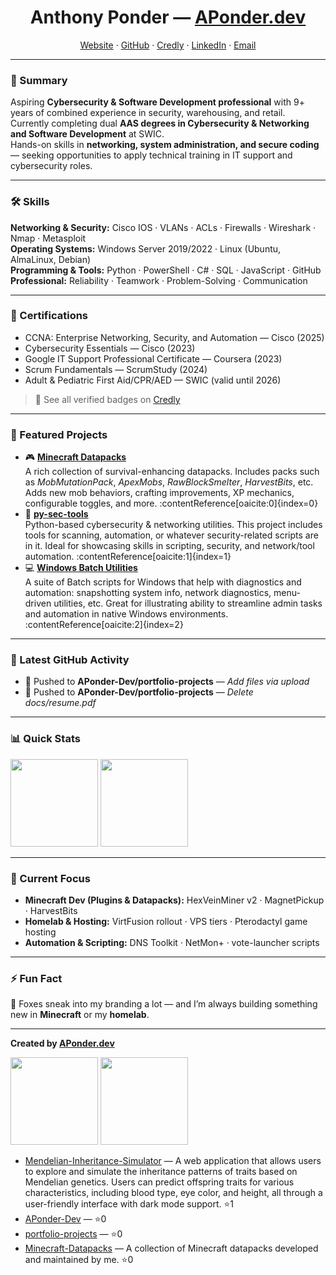 <!-- Profile Header -->
<h1 align="center">Anthony Ponder — <a href="https://aponder.dev">APonder.dev</a></h1>
<p align="center">
  <a href="https://aponder.dev">Website</a> ·
  <a href="https://github.com/APonder-Dev">GitHub</a> ·
  <a href="https://www.credly.com/users/aponder.dev/badges#credly">Credly</a> ·
  <a href="https://www.linkedin.com/in/anthony-ponderdev/">LinkedIn</a> ·
  <a href="mailto:anthony@aponder.dev">Email</a>
</p>

---

### 🎯 Summary
Aspiring **Cybersecurity & Software Development professional** with 9+ years of combined experience in security, warehousing, and retail. Currently completing dual **AAS degrees in Cybersecurity & Networking and Software Development** at SWIC.  
Hands-on skills in **networking, system administration, and secure coding** — seeking opportunities to apply technical training in IT support and cybersecurity roles.

---

### 🛠 Skills
**Networking & Security:** Cisco IOS · VLANs · ACLs · Firewalls · Wireshark · Nmap · Metasploit  
**Operating Systems:** Windows Server 2019/2022 · Linux (Ubuntu, AlmaLinux, Debian)  
**Programming & Tools:** Python · PowerShell · C# · SQL · JavaScript · GitHub  
**Professional:** Reliability · Teamwork · Problem-Solving · Communication  

---

### 📜 Certifications
- CCNA: Enterprise Networking, Security, and Automation — Cisco (2025)  
- Cybersecurity Essentials — Cisco (2023)  
- Google IT Support Professional Certificate — Coursera (2023)  
- Scrum Fundamentals — ScrumStudy (2024)  
- Adult & Pediatric First Aid/CPR/AED — SWIC (valid until 2026)  

> 📎 See all verified badges on [Credly](https://www.credly.com/users/aponder.dev/badges#credly)

---

### 📂 Featured Projects

- 🎮 **[Minecraft Datapacks](https://github.com/APonder-Dev/Minecraft-Datapacks)**  
  A rich collection of survival-enhancing datapacks. Includes packs such as *MobMutationPack*, *ApexMobs*, *RawBlockSmelter*, *HarvestBits*, etc. Adds new mob behaviors, crafting improvements, XP mechanics, configurable toggles, and more. :contentReference[oaicite:0]{index=0}
- 🐍 **[py-sec-tools](https://github.com/APonder-Dev/portfolio-projects/tree/main/cybersecurity/py-sec-tools)**  
  Python-based cybersecurity & networking utilities. This project includes tools for scanning, automation, or whatever security-related scripts are in it. Ideal for showcasing skills in scripting, security, and network/tool automation. :contentReference[oaicite:1]{index=1}
- 💻 **[Windows Batch Utilities](https://github.com/APonder-Dev/windows-batch-utilities)**  
  A suite of Batch scripts for Windows that help with diagnostics and automation: snapshotting system info, network diagnostics, menu-driven utilities, etc. Great for illustrating ability to streamline admin tasks and automation in native Windows environments. :contentReference[oaicite:2]{index=2}


---

### 📝 Latest GitHub Activity
<!--RECENT_ACTIVITY:START-->
- 🔨 Pushed to **APonder-Dev/portfolio-projects** — _Add files via upload_
- 🔨 Pushed to **APonder-Dev/portfolio-projects** — _Delete docs/resume.pdf_
<!--RECENT_ACTIVITY:END-->

---

### 📊 Quick Stats
<p>
  <img src="https://github-readme-stats.vercel.app/api?username=APonder-Dev&show_icons=true&hide_title=true&theme=radical" height="140" />
  <img src="https://github-readme-stats.vercel.app/api/top-langs/?username=APonder-Dev&layout=compact&theme=radical" height="140" />
</p>

---

### 🌱 Current Focus
- **Minecraft Dev (Plugins & Datapacks):** HexVeinMiner v2 · MagnetPickup · HarvestBits  
- **Homelab & Hosting:** VirtFusion rollout · VPS tiers · Pterodactyl game hosting  
- **Automation & Scripting:** DNS Toolkit · NetMon+ · vote-launcher scripts  

---

### ⚡ Fun Fact
🦊 Foxes sneak into my branding a lot — and I’m always building something new in **Minecraft** or my **homelab**.

---

**Created by [APonder.dev](https://aponder.dev)**





<!--STATS:START-->
<p>
  <img src="https://github-readme-stats.vercel.app/api?username=APonder-Dev&show_icons=true&hide_title=true" height="140" />
  <img src="https://github-readme-stats.vercel.app/api/top-langs/?username=APonder-Dev&layout=compact" height="140" />
</p>
<!--STATS:END-->


<!--PINNED:START-->
- [Mendelian-Inheritance-Simulator](https://github.com/APonder-Dev/Mendelian-Inheritance-Simulator) — A web application that allows users to explore and simulate the inheritance patterns of traits based on Mendelian genetics. Users can predict offspring traits for various characteristics, including blood type, eye color, and height, all through a user-friendly interface with dark mode support. ⭐1
- [APonder-Dev](https://github.com/APonder-Dev/APonder-Dev) —  ⭐0
- [portfolio-projects](https://github.com/APonder-Dev/portfolio-projects) —  ⭐0
- [Minecraft-Datapacks](https://github.com/APonder-Dev/Minecraft-Datapacks) — A collection of Minecraft datapacks developed and maintained by me. ⭐0
<!--PINNED:END-->
